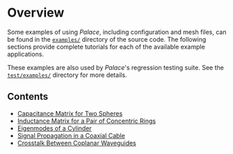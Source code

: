 <!--- Copyright Amazon.com, Inc. or its affiliates. All Rights Reserved. --->
<!--- SPDX-License-Identifier: Apache-2.0 --->
# Overview

Some examples of using *Palace*, including configuration and mesh files, can be found in
the [`examples/`](https://github.com/awslabs/palace/blob/main/examples) directory of the
source code. The following sections provide complete tutorials for each of the available
example applications.

These examples are also used by *Palace*'s regression testing suite. See the
[`test/examples/`](https://github.com/awslabs/palace/blob/main/test/examples/) directory for
more details.

## Contents

  - [Capacitance Matrix for Two Spheres](spheres.md)
  - [Inductance Matrix for a Pair of Concentric Rings](rings.md)
  - [Eigenmodes of a Cylinder](cylinder.md)
  - [Signal Propagation in a Coaxial Cable](coaxial.md)
  - [Crosstalk Between Coplanar Waveguides](cpw.md)
